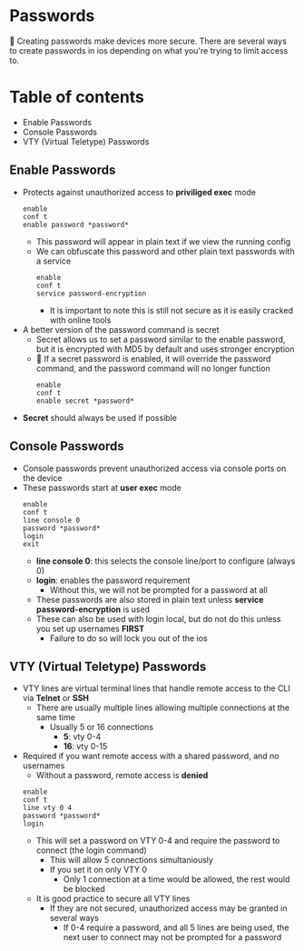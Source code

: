 # Passwords

🔑 Creating passwords make devices more secure. There are several ways to create passwords in ios depending on what you're trying to limit access to.

# Table of contents

* Enable Passwords
* Console Passwords
* VTY (Virtual Teletype) Passwords

## Enable Passwords

* Protects against unauthorized access to **priviliged exec** mode
    ```
    enable
    conf t 
    enable password *password*
    ```
    * This password will appear in plain text if we view the running config
    * We can obfuscate this password and other plain text passwords with a service
        ```
        enable
        conf t
        service password-encryption
        ```
        * It is important to note this is still not secure as it is easily cracked with online tools
* A better version of the password command is secret
    * Secret allows us to set a password similar to the enable password, but it is encrypted with MD5 by default and uses stronger encryption
    * 🚩 If a secret password is enabled, it will override the password command, and the password command will no longer function
        ```
        enable
        conf t
        enable secret *password*
        ```
* **Secret** should always be used if possible

## Console Passwords

* Console passwords prevent unauthorized access via console ports on the device
* These passwords start at **user exec** mode
    ```
    enable
    conf t
    line console 0
    password *password*
    login
    exit
    ```
    * **line console 0**: this selects the console line/port to configure (always 0)
    * **login**: enables the password requirement
        * Without this, we will not be prompted for a password at all
    * These passwords are also stored in plain text unless **service password-encryption** is used
    * These can also be used with login local, but do not do this unless you set up usernames **FIRST**
        * Failure to do so will lock you out of the ios
    
## VTY (Virtual Teletype) Passwords

* VTY lines are virtual terminal lines that handle remote access to the CLI via **Telnet** or **SSH**
    * There are usually multiple lines allowing multiple connections at the same time
        * Usually 5 or 16 connections
            * **5**: vty 0-4
            * **16**: vty 0-15
* Required if you want remote access with a shared password, and no usernames
    * Without a password, remote access is **denied**
    ```
    enable
    conf t
    line vty 0 4
    password *password*
    login
    ```
    * This will set a password on VTY 0-4 and require the password to connect (the login command)
        * This will allow 5 connections simultaniously
        * If you set it on only VTY 0
            * Only 1 connection at a time would be allowed, the rest would be blocked
    * It is good practice to secure all VTY lines
        * If they are not secured, unauthorized access may be granted in several ways
            * If 0-4 require a password, and all 5 lines are being used, the next user to connect may not be prompted for a password
